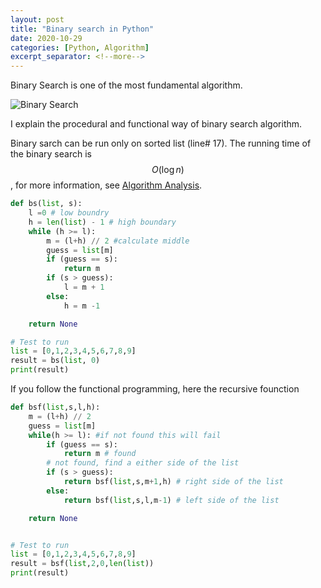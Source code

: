 ```yaml
---
layout: post
title: "Binary search in Python"
date: 2020-10-29
categories: [Python, Algorithm]
excerpt_separator: <!--more-->
---
```

<script type="text/javascript" id="MathJax-script" async
  src="https://cdn.jsdelivr.net/npm/mathjax@3/es5/tex-chtml.js">
</script>
<script type="text/javascript">
window.MathJax = {
  tex: {
    packages: ['base', 'ams']
  },
  loader: {
    load: ['ui/menu', '[tex]/ams']
  }
};
</script>
Binary Search is one of the most fundamental algorithm.

![Binary Search](https://cdn.jsdelivr.net/gh/ojitha/blog@master/uPic/image-20201030093627427.png)

I explain the procedural and functional way of binary search algorithm.

<!--more-->

Binary sarch can be run only on sorted list (line# 17). The running time of the binary search is $$O(\log{}n)$$, for more information, see [Algorithm Analysis](https://ojitha.blogspot.com/2016/05/algorithm-analysis.html).

```python
def bs(list, s):
    l =0 # low boundry
    h = len(list) - 1 # high boundary
    while (h >= l):
        m = (l+h) // 2 #calculate middle
        guess = list[m]
        if (guess == s):
            return m
        if (s > guess):
            l = m + 1
        else:
            h = m -1

    return None

# Test to run
list = [0,1,2,3,4,5,6,7,8,9]
result = bs(list, 0)
print(result)
```

If you follow the functional programming, here the recursive founction

```python
def bsf(list,s,l,h):
    m = (l+h) // 2
    guess = list[m]
    while(h >= l): #if not found this will fail
        if (guess == s):
            return m # found
        # not found, find a either side of the list    
        if (s > guess):
            return bsf(list,s,m+1,h) # right side of the list
        else:
            return bsf(list,s,l,m-1) # left side of the list

    return None


# Test to run
list = [0,1,2,3,4,5,6,7,8,9]
result = bsf(list,2,0,len(list))
print(result)
```
